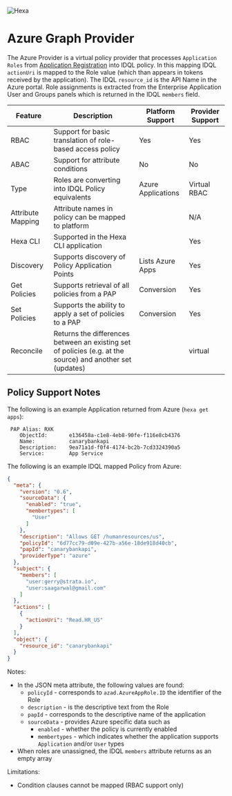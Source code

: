 ![Hexa](https://hexaorchestration.org/wp-content/themes/hexa/img/logo.svg)

# Azure Graph Provider

The Azure Provider is a virtual policy provider that processes `Application Roles` from [Application Registration](https://learn.microsoft.com/en-us/entra/identity-platform/howto-add-app-roles-in-apps#assign-users-and-groups-to-roles) into 
IDQL policy. In this mapping IDQL `actionUri` is mapped to the Role value (which than appears in tokens received by the application). The
IDQL `resource_id` is the API Name in the Azure portal. Role assignments is extracted from the Enterprise Application User and Groups panels which is returned in the IDQL `members` field.


| Feature           | Description                                                                                                | Platform Support   | Provider Support |
|-------------------|------------------------------------------------------------------------------------------------------------|--------------------|------------------|
| RBAC              | Support for basic translation of role-based access policy                                                  | Yes                | Yes              |
| ABAC              | Support for attribute conditions                                                                           | No                 | No               |
| Type              | Roles are converting into IDQL Policy equivalents                                                          | Azure Applications | Virtual RBAC     |
| Attribute Mapping | Attribute names in policy can be mapped to platform                                                        |                    | N/A              |
| Hexa CLI      | Supported in the Hexa CLI application                                                                  |                    | Yes              |
| Discovery         | Supports discovery of Policy Application Points                                                            | Lists Azure Apps   | Yes              |
| Get Policies      | Supports retrieval of all policies from a PAP                                                              | Conversion         | Yes              |
| Set Policies      | Supports the ability to apply a set of policies to a PAP                                                   | Conversion         | Yes              |
| Reconcile         | Returns the differences between an existing set of policies (e.g. at the source) and another set (updates) |                    | virtual          |

## Policy Support Notes

The following is an example Application returned from Azure (`hexa get apps`):
```text
 PAP Alias: RXK
    ObjectId:   	e136458a-c1e8-4eb8-90fe-f116e8cb4376
    Name:       	canarybankapi
    Description:	9ea71a1d-f0f4-4174-bc2b-7cd3324390a5
    Service:    	App Service
```

The following is an example IDQL mapped Policy from Azure:

```json
{
  "meta": {
    "version": "0.6",
    "sourceData": {
      "enabled": "true",
      "membertypes": [
        "User"
      ]
    },
    "description": "Allows GET /humanresources/us",
    "policyId": "6d77cc79-d09e-427b-a56e-18de918d40cb",
    "papId": "canarybankapi",
    "providerType": "azure"
  },
  "subject": {
    "members": [
      "user:gerry@strata.io",
      "user:saagarwal@gmail.com"
    ]
  },
  "actions": [
    {
      "actionUri": "Read.HR_US"
    }
  ],
  "object": {
    "resource_id": "canarybankapi"
  }
}
```

Notes:
* In the JSON meta attribute, the following values are found:
  * `policyId` - corresponds to `azad.AzureAppRole.ID` the identifier of the Role
  * `description` - is the descriptive text from the Role
  * `papId` - corresponds to the descriptive name of the application
  * `sourceData` - provides Azure specific data such as
    * `enabled` - whether the policy is currently enabled
    * `membertypes` - which indicates whether the application supports `Application` and/or `User` types
* When roles are unassigned, the IDQL `members` attribute returns as an empty array
  
Limitations:
* Condition clauses cannot be mapped (RBAC support only)

